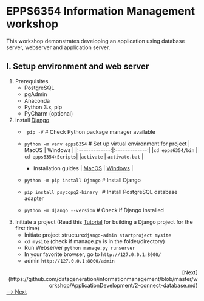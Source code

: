 # EPPS6354 Information Management workshop

This workshop demonstrates developing an application using database server, webserver and application server.

## I. Setup environment and web server

1. Prerequisites
    * PostgreSQL
    * pgAdmin
    * Anaconda
    * Python 3.x, pip
    * PyCharm (optional)
2. install [Django](https://docs.djangoproject.com/en/3.0/intro/install/)
    * ``` pip -V``` # Check Python package manager available
    * ```python -m venv epps6354``` # Set up virtual environment for project
       | MacOS         | Windows   | 
      |:-------------:|:-------------:| 
      |```cd epps6354/bin``` | ```cd epps6354\Scripts```|
      |```activate```        | ```activate.bat```       |
  
      * Installation guides
      | [MacOS](https://docs.djangoproject.com/en/3.2/topics/install/)         | [Windows](https://docs.djangoproject.com/en/3.2/howto/windows/)   | 
      
    * ```python -m pip install Django``` # Install Django
    * ```pip install psycopg2-binary ``` # Install PostgreSQL database adapter
    * ```python -m django --version```  # Check if Django installed
3. Initiate a project (Read this [Tutorial](https://docs.djangoproject.com/en/3.0/intro/tutorial01/) for building a Django project for the first time)
    * Initiate project structure``` django-admin startproject mysite ```
    * ``` cd mysite ``` (check if manage.py is in the folder/directory)
    * Run Webserver ``` python manage.py runserver ```
    * In your favorite browser, go to ``` http://127.0.0.1:8000/ ``` 
    * admin ``` http://127.0.0.1:8000/admin ```
<div align="right">[Next](https://github.com/datageneration/informationmanagement/blob/master/workshop/ApplicationDevelopment/2-connect-database.md)</div>

<div style="text-align: justify"><a href="https://github.com/datageneration/informationmanagement/blob/master/workshop/ApplicationDevelopment/2-connect-database.md">--> Next</a></div>
